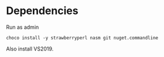 # Dependencies
Run as admin
```
choco install -y strawberryperl nasm git nuget.commandline
```
Also install VS2019.
